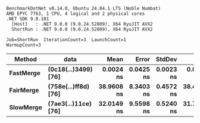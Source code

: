 ```

BenchmarkDotNet v0.14.0, Ubuntu 24.04.1 LTS (Noble Numbat)
AMD EPYC 7763, 1 CPU, 4 logical and 2 physical cores
.NET SDK 9.0.101
  [Host]   : .NET 9.0.0 (9.0.24.52809), X64 RyuJIT AVX2
  ShortRun : .NET 9.0.0 (9.0.24.52809), X64 RyuJIT AVX2

Job=ShortRun  IterationCount=3  LaunchCount=1  
WarmupCount=3  

```
| Method    | data                 | Mean       | Error     | StdDev    | Min        | Max        | Gen0   | Allocated |
|---------- |--------------------- |-----------:|----------:|----------:|-----------:|-----------:|-------:|----------:|
| **FastMerge** | **(0c18(...)3499) [76]** |  **0.0024 ns** | **0.0425 ns** | **0.0023 ns** |  **0.0000 ns** |  **0.0047 ns** |      **-** |         **-** |
| **FairMerge** | **(758e(...)ff8d) [76]** | **38.9608 ns** | **8.3403 ns** | **0.4572 ns** | **38.4718 ns** | **39.3775 ns** | **0.0086** |     **144 B** |
| **SlowMerge** | **(7ae3(...)11ce) [76]** | **32.0149 ns** | **9.5598 ns** | **0.5240 ns** | **31.7065 ns** | **32.6199 ns** | **0.0048** |      **80 B** |
